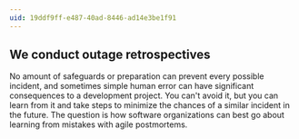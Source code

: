 ```yaml
---
uid: 19ddf9ff-e487-40ad-8446-ad14e3be1f91
---
```

## We conduct outage retrospectives

<div class="alert is-warning"><p>No amount of safeguards or preparation can prevent every possible incident, and sometimes simple human error can have significant consequences to a development project. You can't avoid it, but you can learn from it and take steps to minimize the chances of a similar incident in the future. The question is how software organizations can best go about learning from mistakes with agile postmortems.</p></div>

